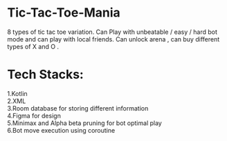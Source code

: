 # Tic-Tac-Toe-Mania
8 types of tic tac toe variation. Can Play with unbeatable / easy / hard bot mode  and  can play with local friends. Can unlock arena , can buy different types of X and O . <br>

# Tech Stacks:
1.Kotlin <br>
2.XML <br>
3.Room database for storing different information <br>
4.Figma for design <br>
5.Minimax and Alpha beta pruning for bot  optimal play <br>
6.Bot move execution using coroutine  <br>
